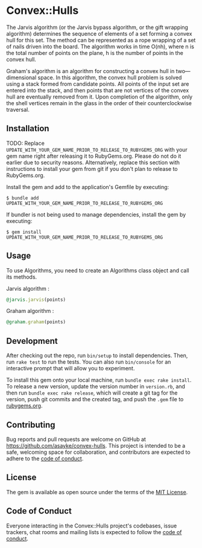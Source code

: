# Convex::Hulls

The Jarvis algorithm (or the Jarvis bypass algorithm, or the gift wrapping algorithm) determines the sequence of elements of a set forming a convex hull for this set. The method can be represented as a rope wrapping of a set of nails driven into the board. The algorithm works in time O(nh), where n is the total number of points on the plane,  h is the number of points in the convex hull.

Graham's algorithm is an algorithm for constructing a convex hull in two—dimensional space. In this algorithm, the convex hull problem is solved using a stack formed from candidate points. All points of the input set are entered into the stack, and then points that are not vertices of the convex hull are eventually removed from it. Upon completion of the algorithm, only the shell vertices remain in the glass in the order of their counterclockwise traversal.

## Installation

TODO: Replace `UPDATE_WITH_YOUR_GEM_NAME_PRIOR_TO_RELEASE_TO_RUBYGEMS_ORG` with your gem name right after releasing it to RubyGems.org. Please do not do it earlier due to security reasons. Alternatively, replace this section with instructions to install your gem from git if you don't plan to release to RubyGems.org.

Install the gem and add to the application's Gemfile by executing:

    $ bundle add UPDATE_WITH_YOUR_GEM_NAME_PRIOR_TO_RELEASE_TO_RUBYGEMS_ORG

If bundler is not being used to manage dependencies, install the gem by executing:

    $ gem install UPDATE_WITH_YOUR_GEM_NAME_PRIOR_TO_RELEASE_TO_RUBYGEMS_ORG

## Usage

To use Algorithms, you need to create an Algorithms class object and call its methods.

Jarvis algorithm :
```rb
@jarvis.jarvis(points)
```

Graham algorithm :
```rb
@graham.graham(points)
```

## Development

After checking out the repo, run `bin/setup` to install dependencies. Then, run `rake test` to run the tests. You can also run `bin/console` for an interactive prompt that will allow you to experiment.

To install this gem onto your local machine, run `bundle exec rake install`. To release a new version, update the version number in `version.rb`, and then run `bundle exec rake release`, which will create a git tag for the version, push git commits and the created tag, and push the `.gem` file to [rubygems.org](https://rubygems.org).

## Contributing

Bug reports and pull requests are welcome on GitHub at https://github.com/asayke/convex-hulls. This project is intended to be a safe, welcoming space for collaboration, and contributors are expected to adhere to the [code of conduct](https://github.com/asayke/convex-hulls/blob/master/CODE_OF_CONDUCT.md).

## License

The gem is available as open source under the terms of the [MIT License](https://opensource.org/licenses/MIT).

## Code of Conduct

Everyone interacting in the Convex::Hulls project's codebases, issue trackers, chat rooms and mailing lists is expected to follow the [code of conduct](https://github.com/asayke/convex-hulls/blob/master/CODE_OF_CONDUCT.md).
